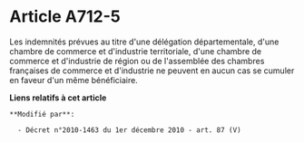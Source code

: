 # Article A712-5

Les indemnités prévues au titre d'une délégation départementale, d'une      chambre de commerce et d'industrie territoriale,
d'une chambre de commerce et d'industrie de région ou de l'assemblée des chambres françaises de commerce et d'industrie ne
peuvent en aucun cas se cumuler en faveur d'un même bénéficiaire.

**Liens relatifs à cet article**

	**Modifié par**:

	  - Décret n°2010-1463 du 1er décembre 2010 - art. 87 (V)
